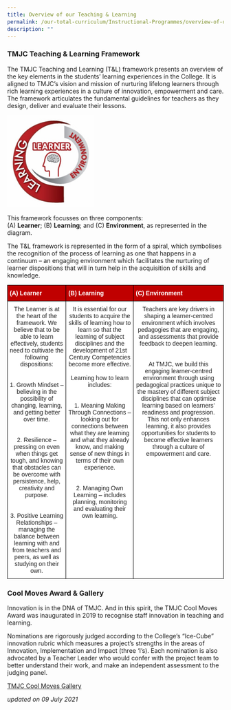```yaml
---
title: Overview of our Teaching & Learning
permalink: /our-total-curriculum/Instructional-Programmes/overview-of-our-teaching-n-learning
description: ""
---
```


### TMJC Teaching & Learning Framework
  
The TMJC Teaching and Learning (T&L) framework presents an overview of the key elements in the students’ learning experiences in the College. It is aligned to TMJC’s vision and mission of nurturing lifelong learners through rich learning experiences in a culture of innovation, empowerment and care. The framework articulates the fundamental guidelines for teachers as they design, deliver and evaluate their lessons.


<img src="/images/TL%20Framework.jpeg" 
     style="width:40%">
		 
This framework focusses on three components:  
(A) **Learner**; (B) **Learning**; and (C) **Environment**, as represented in the diagram.  
  
The T&L framework is represented in the form of a spiral, which symbolises the recognition of the process of learning as one that happens in a continuum – an engaging environment which facilitates the nurturing of learner dispositions that will in turn help in the acquisition of skills and knowledge.

<style type="text/css">
.tg  {border-collapse:collapse;border-spacing:0;}
.tg td{border-color:black;border-style:solid;border-width:1px;font-family:Arial, sans-serif;font-size:14px;
  overflow:hidden;padding:10px 5px;word-break:normal;}
.tg th{border-color:black;border-style:solid;border-width:1px;font-family:Arial, sans-serif;font-size:14px;
  font-weight:normal;overflow:hidden;padding:10px 5px;word-break:normal;}
.tg .tg-0e6g{background-color:#C00000;color:#FFF;font-weight:bold;text-align:left;vertical-align:top}
.tg .tg-lygy{background-color:#FFF;color:#222;text-align:center;vertical-align:top}
</style>
<table class="tg">
<thead>
  <tr>
    <th class="tg-0e6g">(A) Learner</th>
    <th class="tg-0e6g"><span style="color:white">(B) Learning</span></th>
    <th class="tg-0e6g"><span style="color:white">(C) Environment</span></th>
  </tr>
</thead>
<tbody>
  <tr>
    <td class="tg-lygy">The Learner is at the heart of the framework. We believe that to be able to learn effectively, students need to cultivate the following dispositions:<br><br><br>1. Growth Mindset – believing in the possibility of changing, learning, and getting better over time.<br><br><br>2.    Resilience – pressing on even when things get tough, and knowing that obstacles can be overcome with persistence, help, creativity and purpose.<br><br><br>3. Positive Learning Relationships – managing the balance between learning with and from teachers and peers, as well as studying on their own.</td>
    <td class="tg-lygy">It is essential for our students to acquire the skills of learning how to learn so that the learning of subject disciplines and the development of 21st Century Competencies become more effective.<br><br>Learning how to learn includes:<br><br><br>1. Meaning Making Through Connections – looking out for connections between what they are learning and what they already know, and making sense of new things in terms of their own experience.<br><br><br>2. Managing Own Learning – includes planning, monitoring and evaluating their own learning.</td>
    <td class="tg-lygy">Teachers are key drivers in shaping a learner-centred environment which involves pedagogies that are engaging, and assessments that provide feedback to deepen learning.<br><br><br>At TMJC, we build this engaging learner-centred environment through using pedagogical practices unique to the mastery of different subject disciplines that can optimise learning based on learners’ readiness and progression. This not only enhances learning, it also provides opportunities for students to become effective learners through a culture of empowerment and care.</td>
  </tr>
</tbody>
</table>

### Cool Moves Award & Gallery
  
Innovation is in the DNA of TMJC. And in this spirit, the TMJC Cool Moves Award was inaugurated in 2019 to recognise staff innovation in teaching and learning.  
  
Nominations are rigorously judged according to the College’s “Ice-Cube” innovation rubric which measures a project’s strengths in the areas of Innovation, Implementation and Impact (three ‘I’s). Each nomination is also advocated by a Teacher Leader who would confer with the project team to better understand their work, and make an independent assessment to the judging panel.

[TMJC Cool Moves Gallery](https://sites.google.com/moe.edu.sg/tmjccoolmovesgallery/home)

_updated on 09 July 2021_